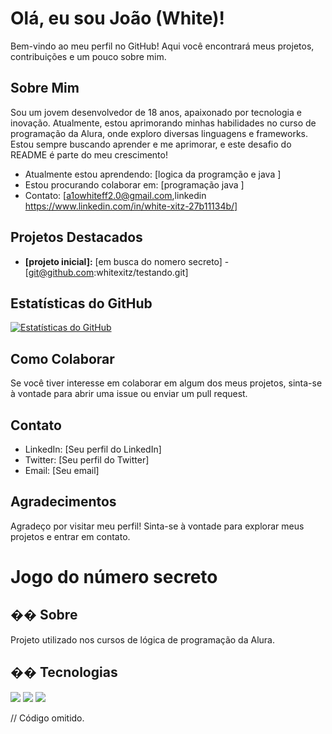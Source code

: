 # Olá, eu sou João (White)! 

Bem-vindo ao meu perfil no GitHub! Aqui você encontrará meus projetos, contribuições e um pouco sobre mim.

## Sobre Mim

Sou um jovem desenvolvedor de 18 anos, apaixonado por tecnologia e inovação. Atualmente, estou aprimorando minhas habilidades no curso de programação da Alura, onde exploro diversas linguagens e frameworks. Estou sempre buscando aprender e me aprimorar, e este desafio do README é parte do meu crescimento!

* Atualmente estou aprendendo: [logica da programção e java ]
* Estou procurando colaborar em: [programação java ]
* Contato: [a1owhiteff2.0@gmail.com,linkedin https://www.linkedin.com/in/white-xitz-27b11134b/]

## Projetos Destacados

* **[projeto inicial]:** [em busca do nomero secreto] - [git@github.com:whitexitz/testando.git]

## Estatísticas do GitHub

[![Estatísticas do GitHub](https://github-readme-stats.vercel.app/api?username=whitexitz&show_icons=true&theme=radical)](https://github.com/whitexitz)

## Como Colaborar

Se você tiver interesse em colaborar em algum dos meus projetos, sinta-se à vontade para abrir uma issue ou enviar um pull request.

## Contato

* LinkedIn: [Seu perfil do LinkedIn]
* Twitter: [Seu perfil do Twitter]
* Email: [Seu email]

## Agradecimentos

Agradeço por visitar meu perfil! Sinta-se à vontade para explorar meus projetos e entrar em contato.

<h1>Jogo do número secreto</h1>

<h2>�� Sobre</h2>
<p>Projeto utilizado nos cursos de lógica de programação da Alura.</p>

## �� Tecnologias
<div>
  <img src="https://img.shields.io/badge/HTML-239120?style=for-the-badge&logo=html5&logoColor=white">
  <img src="https://img.shields.io/badge/CSS-239120?&style=for-the-badge&logo=css3&logoColor=white">
  <img src="https://img.shields.io/badge/JavaScript-F7DF1E?style=for-the-badge&logo=javascript&logoColor=black">
</div>

// Código omitido. 
